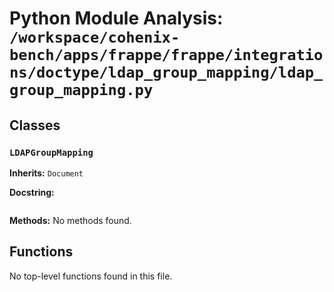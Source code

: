 # Python Module Analysis: `/workspace/cohenix-bench/apps/frappe/frappe/integrations/doctype/ldap_group_mapping/ldap_group_mapping.py`

## Classes

### `LDAPGroupMapping`
**Inherits:** `Document`


**Docstring:**
```

```

**Methods:**
No methods found.




## Functions

No top-level functions found in this file.
